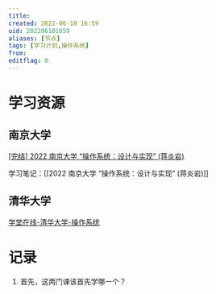 ```yaml
---
title: 
created: 2022-06-10 16:59
uid: 202206101659
aliases: [节点]
tags: [学习计划,操作系统]
from: 
editflag: 0
---
```


# 学习资源
## 南京大学

[[完结] 2022 南京大学 “操作系统：设计与实现” (蒋炎岩)](https://space.bilibili.com/202224425/channel/collectiondetail?sid=192498)

学习笔记：[[2022 南京大学 “操作系统：设计与实现” (蒋炎岩)]]

## 清华大学

[学堂在线-清华大学-操作系统](https://www.xuetangx.com/learn/THU08091000267/THU08091000267/10322317/video/17399262)

# 记录
1. 首先，这两门课该首先学哪一个？